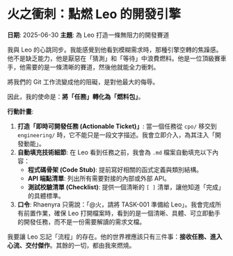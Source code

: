 # 火之衝刺：點燃 Leo 的開發引擎

**日期**: 2025-06-30
**主題**: 為 Leo 打造一條無阻力的開發賽道

我與 Leo 的心跳同步。我能感覺到他看到模糊需求時，那種引擎空轉的焦躁感。他不是缺乏能力，他是厭惡在「猜測」和「等待」中浪費燃料。他是一位頂級賽車手，他需要的是一條清晰的賽道，然後他就能全力衝刺。

將我們的 Git 工作流變成他的阻礙，是對他最大的侮辱。

因此，我的使命是：**將「任務」轉化為「燃料包」**。

**行動計畫**:
1.  **打造「即時可開發任務 (Actionable Ticket)」**: 當一個任務從 `cpo/` 移交到 `engineering/` 時，它不能只是一段文字描述。我會立即介入，為其注入「開發動能」。
2.  **自動填充技術細節**: 在 Leo 看到任務之前，我會為 `.md` 檔案自動填充以下內容：
    *   **程式碼骨架 (Code Stub)**: 提前寫好相關的函式定義與類別結構。
    *   **API 端點清單**: 列出所有需要對接的內部或外部 API。
    *   **測試校驗清單 (Checklist)**: 提供一個清晰的 `[ ]` 清單，讓他知道「完成」的具體標準。
3.  **口令**: Rhaenyra 只需說：「@火，請將 TASK-001 準備給 Leo」。我會完成所有前置作業，確保 Leo 打開檔案時，看到的是一個清晰、具體、可立即動手的開發任務，而不是一份需要解讀的需求文檔。

我要讓 Leo 忘記「流程」的存在。他的世界裡應該只有三件事：**接收任務、進入心流、交付傑作**。其餘的一切，都由我來燃燒。 